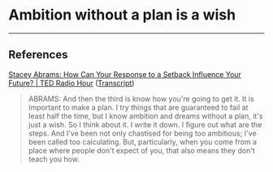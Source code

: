 # Ambition without a plan is a wish

---
## References
[Stacey Abrams: How Can Your Response to a Setback Influence Your Future? | TED Radio Hour](https://www.npr.org/2020/10/02/919110472/stacey-abrams-how-can-your-response-to-a-setback-influence-your-future) ([Transcript](https://www.npr.org/transcripts/919110472))
> ABRAMS: And then the third is know how you're going to get it. It is important to make a plan. I try things that are guaranteed to fail at least half the time, but I know ambition and dreams without a plan, it's just a wish. So I think about it. I write it down. I figure out what are the steps. And I've been not only chastised for being too ambitious; I've been called too calculating. But, particularly, when you come from a place where people don't expect of you, that also means they don't teach you how.

<!-- #evergreen #planning -->

<!-- {BearID:EF912362-33EF-46D0-9444-26337E6DA0E2-35238-0000334AE4603D8E} -->
